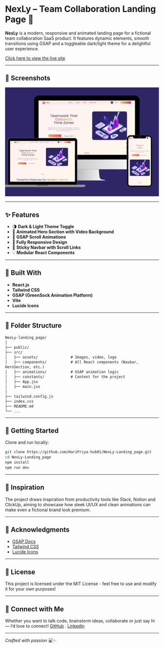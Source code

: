 # NexLy – Team Collaboration Landing Page 🚀

**NexLy** is a modern, responsive and animated landing page for a fictional team collaboration SaaS product. It features dynamic elements, smooth transitions using GSAP and a toggleable dark/light theme for a delightful user experience.

[Click here to view the live site](https://nexlylandingpage.vercel.app/)

---

## 📸 Screenshots

![Hero Screenshot](./src/assets/nexly_preview.png)

---

## ✨ Features

- 🌗 **Dark & Light Theme Toggle**
- 🎥 **Animated Hero Section with Video Background**
- 🧠 **GSAP Scroll Animations**
- 📱 **Fully Responsive Design**
- 📌 **Sticky Navbar with Scroll Links**
- 💡 **Modular React Components**

---

## 📝 Built With

- **React.js**
- **Tailwind CSS**
- **GSAP (GreenSock Animation Platform)**
- **Vite**
- **Lucide Icons**

---

## 📁 Folder Structure

```
NexLy-landing_page/
│
├── public/
├── src/
│   ├── assets/               # Images, video, logo
│   ├── components/           # All React components (Navbar, HeroSection, etc.)
│   ├── animations/           # GSAP animation logic
│   ├── constants/            # Content for the project
│   ├── App.jsx
│   ├── main.jsx
│
├── tailwind.config.js
├── index.css
├── README.md
└── ...
```

---

## 🚀 Getting Started

Clone and run locally:

```bash
git clone https://github.com/HariPriya-hub01/NexLy-Landing_page.git
cd NexLy-Landing_page
npm install
npm run dev
```

---


## 🧠 Inspiration

The project draws inspiration from productivity tools like Slack, Notion and ClickUp, aiming to showcase how sleek UI/UX and clean animations can make even a fictional brand look premium.

---

## 🙌 Acknowledgments

- [GSAP Docs](https://greensock.com/docs/)
- [Tailwind CSS](https://tailwindcss.com/)
- [Lucide Icons](https://lucide.dev/)

---

## 📝 License

This project is licensed under the MIT License - feel free to use and modify it for your own purposes!

---

## 🤝 Connect with Me

Whether you want to talk code, brainstorm ideas, collaborate or just say hi — I’d love to connect!
[GitHub](https://github.com/HariPriya-hub01) . [LinkedIn](https://www.linkedin.com/in/haripriyaradhakrishnan/)

---

*Crafted with passion 💻✨*
